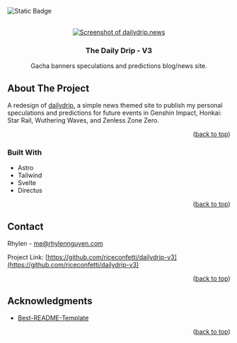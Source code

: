 <a id="readme-top"></a>

![Static Badge](https://img.shields.io/badge/progress-WIP-red?style=for-the-badge)

<br />
<div align="center">
  <a href="https://github.com/riceconfetti/dailydrip-v3">
 <img src="https://github.com/riceconfetti/dailydrip-v3/daily-drip-main.png?raw=true)" alt="Screenshot of dailydrip.news" > 
  </a>

  <h3 align="center">The Daily Drip - V3</h3>

  <p align="center">
    Gacha banners speculations and predictions blog/news site.
  </p>
</div>

## About The Project

A redesign of [dailydrip](https://github.com/riceconfetti/daily-drip), a simple news themed site to publish my personal speculations and predictions for future events in Genshin Impact, Honkai: Star Rail, Wuthering Waves, and Zenless Zone Zero.

<!--Here's a blank template to get started: To avoid retyping too much info. Do a search and replace with your text editor for the following: `github_username`, `repo_name`, `twitter_handle`, `linkedin_username`, `email_client`, `email`, `project_title`, `project_description`-->

<p align="right">(<a href="#readme-top">back to top</a>)</p>

### Built With

-  Astro
-  Tailwind
-  Svelte
-  Directus

<p align="right">(<a href="#readme-top">back to top</a>)</p>


<!-- ## License

Distributed under the MIT License. See `LICENSE.txt` for more information.

<p align="right">(<a href="#readme-top">back to top</a>)</p>

<!-- CONTACT -->

## Contact

Rhylen - me@rhylennguyen.com

Project Link: [https://github.com/riceconfetti/dailydrip-v3](https://github.com/riceconfetti/dailydrip-v3)

<p align="right">(<a href="#readme-top">back to top</a>)</p>

<!-- ACKNOWLEDGMENTS -->

## Acknowledgments

-   [Best-README-Template](https://github.com/othneildrew/Best-README-Template)
  
<p align="right">(<a href="#readme-top">back to top</a>)</p>
